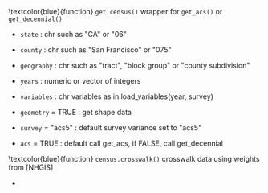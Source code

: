 \textcolor{blue}{function} `get.census()` wrapper for `get_acs()` or `get_decennial()`

-   `state` : chr such as "CA" or "06"

-   `county` : chr such as "San Francisco" or "075"

-   `geography` : chr such as "tract", "block group" or "county subdivision"

-   `years` : numeric or vector of integers

-   `variables` : chr variables as in load_variables(year, survey)

-   `geometry` = TRUE : get shape data

-   `survey` = "acs5" : default survey variance set to "acs5"

-   `acs` = TRUE : default call get_acs, if FALSE, call get_decennial

\textcolor{blue}{function} `census.crosswalk()` crosswalk data using weights from [NHGIS]

-   
